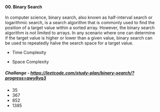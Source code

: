 #### 00. Binary Search

In computer science, binary search, also known as half-interval search or logarithmic search, is a search algorithm that is commonly used to find the position of a target value within a sorted array. However, the binary search algorithm is not limited to arrays. In any scenario where one can determine if the target value is higher or lower than a given value, binary search can be used to repeatedly halve the search space for a target value.

- Time Complexity

- Space Complexity

##### Challange - https://leetcode.com/study-plan/binary-search/?progress=qwy8vq3

- 35
- 367
- 852
- 1385
